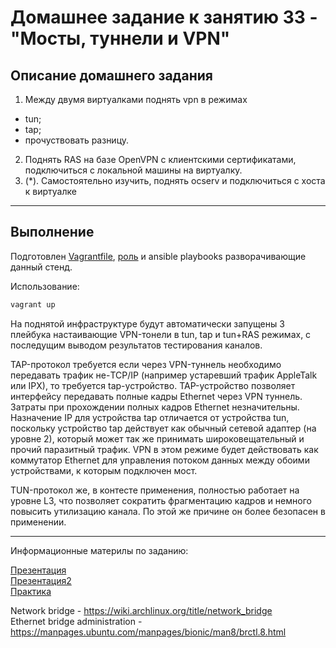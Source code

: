 # Домашнее задание к занятию 33 - "Мосты, туннели и VPN"

## Описание домашнего задания

1. Между двумя виртуалками поднять vpn в режимах    
 - tun;
 - tap;
 - прочуствовать разницу.
2. Поднять RAS на базе OpenVPN с клиентскими сертификатами, подключиться с локальной машины на виртуалку.
3.  (*). Самостоятельно изучить, поднять ocserv и подключиться с хоста к виртуалке

---

## Выполнение     

Подготовлен [Vagrantfile](./Vagrantfile), [роль](./roles/openvpn/) и ansible playbooks разворачивающие данный стенд.

Использование:    
```bash
vagrant up
```

На поднятой инфраструктуре будут автоматически запущены 3 плейбука настаивающие VPN-тонели в tun, tap и tun+RAS режимах, с последущим выводом результатов тестирования каналов.

TAP-протокол требуется если через VPN-туннель необходимо передавать трафик не-TCP/IP (например устаревший трафик AppleTalk или IPX), то требуется tap-устройство. TAP-устройство позволяет интерфейсу передавать полные кадры Ethernet через VPN туннель. Затраты при прохождении полных кадров Ethernet незначительны. Назначение IP для устройства tap отличается от устройства tun, поскольку устройство tap действует как обычный сетевой адаптер (на уровне 2), который может так же принимать широковещательный и прочий паразитный трафик.
VPN в этом режиме будет действовать как коммутатор Ethernet для управления потоком данных между обоими устройствами, к которым подключен мост.

TUN-протокол же, в контесте применения, полностью работает на уровне L3, что позволяет сократить фрагментацию кадров и немного повысить утилизацию канала. По этой же причине он более безопасен в применении.


---

Информационные материлы по заданию:    

[Презентация](docs/network_bridge_vpn.pdf)    
[Презентация2](docs/network_bridge_vpn2.pdf)    
[Практика](docs/practic.pdf)    

Network bridge - https://wiki.archlinux.org/title/network_bridge    
Ethernet bridge administration - https://manpages.ubuntu.com/manpages/bionic/man8/brctl.8.html    
